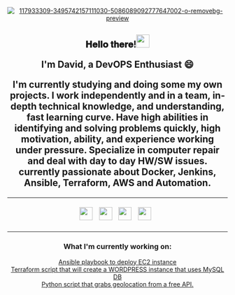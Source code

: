 <p align="center"><a href='https://postimg.cc/7JGZvFjw' target='_blank'><img src='https://i.postimg.cc/7JGZvFjw/117933309-3495742157111030-5086089092777647002-o-removebg-preview.png' border='0' alt='117933309-3495742157111030-5086089092777647002-o-removebg-preview'/></a>
<h2 align="center">𝐇𝐞𝐥𝐥𝐨 𝐭𝐡𝐞𝐫𝐞!<img src="https://raw.githubusercontent.com/MartinHeinz/MartinHeinz/master/wave.gif" width="30px">
<p align="center">I'm David, a DevOPS Enthusiast 😄 

<p align="center">
I'm currently studying and doing some my own projects.
I work independently and in a team,
in-depth technical knowledge, and understanding, fast learning curve. Have high abilities in identifying
and solving problems quickly, high motivation, ability, and experience working under pressure. Specialize
in computer repair and deal with day to day HW/SW issues.     
currently passionate about Docker, Jenkins, Ansible, Terraform, AWS and Automation.
</p>
 
<hr>

<p align="center">
<a href="https://facebook.com/dvdgitman"><img height="30" src="https://github.com/stephenajulu/stephenajulu/blob/master/images/icons/facebook-square-brands.svg"></a>&nbsp;&nbsp;
<a href="https://www.linkedin.com/in/davidgman/"><img height="30" src="https://github.com/stephenajulu/stephenajulu/blob/master/images/icons/linkedin-brands.svg"></a>&nbsp;&nbsp;
<a href="https://github.com/dvdgitman"><img height="30" src="https://github.com/stephenajulu/stephenajulu/blob/master/images/icons/github-square-brands.svg"></a>&nbsp;&nbsp;
<a href="mailto:dgitman94@gmail.com"><img height="30" src="https://github.com/stephenajulu/stephenajulu/blob/master/images/icons/envelope-square-solid.svg"></a>&nbsp;&nbsp;


<hr>

<h3 align="center">What I'm currently working on:</h3>
<p align="center">
<a href="https://github.com/dvdgitman/ec2-ansible">Ansible playbook to deploy EC2 instance</a><br>
<a href="https://github.com/dvdgitman/terraform-aws">Terraform script that will create a WORDPRESS instance that uses MySQL DB</a><br>
<a href="https://github.com/dvdgitman/ip-geolocation-locator">Python script that grabs geolocation from a free API.</a><br>

</p>




















<!--
**dvdgitman/dvdgitman** is a ✨ _special_ ✨ repository because its `README.md` (this file) appears on your GitHub profile.

Here are some ideas to get you started:

- 🔭 I’m currently working on ...
- 🌱 I’m currently learning ...
- 👯 I’m looking to collaborate on ...
- 🤔 I’m looking for help with ...
- 💬 Ask me about ...
- 📫 How to reach me: ...
- 😄 Pronouns: ...
- ⚡ Fun fact: ...
-->
 

